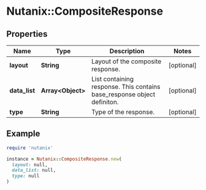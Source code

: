 # Nutanix::CompositeResponse

## Properties

| Name | Type | Description | Notes |
| ---- | ---- | ----------- | ----- |
| **layout** | **String** | Layout of the composite response. | [optional] |
| **data_list** | **Array&lt;Object&gt;** | List containing response. This contains base_response object definiton. | [optional] |
| **type** | **String** | Type of the response. | [optional] |

## Example

```ruby
require 'nutanix'

instance = Nutanix::CompositeResponse.new(
  layout: null,
  data_list: null,
  type: null
)
```

